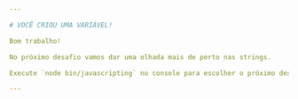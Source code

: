 ```yaml
---

# VOCÊ CRIOU UMA VARIÁVEL!

Bom trabalho! 

No próximo desafio vamos dar uma olhada mais de perto nas strings.

Execute `node bin/javascripting` no console para escolher o próximo desafio.

---
```


